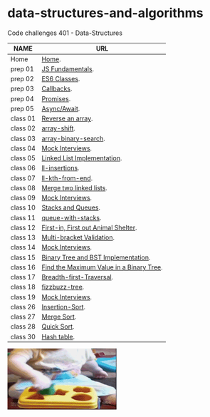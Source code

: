 # data-structures-and-algorithms
Code challenges 401 - Data-Structures


**NAME**     | **URL**
------------ | -------------
Home         | [Home](https://github.com/Abdallah-401-advanced-javascript/data-structures-and-algorithms).
 prep 01     | [JS Fundamentals](https://github.com/Abdallah-Obaid/data-structures-and-algorithms).
 prep 02     | [ES6 Classes](https://repl.it/@AbdallahObaid/ES6-Classes).
 prep 03     | [Callbacks](https://repl.it/@AbdallahObaid/Callbacks).
 prep 04     | [Promises](https://repl.it/@AbdallahObaid/Promises).
 prep 05     | [Async/Await](https://repl.it/@AbdallahObaid/AsyncAwait).
 class 01    | [Reverse an array](https://github.com/Abdallah-401-advanced-javascript/data-structures-and-algorithms/pull/2).
 class 02    | [array-shift](https://github.com/Abdallah-401-advanced-javascript/data-structures-and-algorithms/pull/6).
 class 03    | [array-binary-search](https://github.com/Abdallah-401-advanced-javascript/data-structures-and-algorithms/pull/8).
 class 04    | [Mock Interviews](https://docs.google.com/spreadsheets/d/1s9HPoCWox_9Gi-qM_fDYhcnZ4ZpP7465zM-Z9owYXe8/edit#gid=0).
 class 05    | [Linked List Implementation](https://github.com/Abdallah-401-advanced-javascript/data-structures-and-algorithms/pull/9).
 class 06    | [ll-insertions](https://github.com/Abdallah-401-advanced-javascript/data-structures-and-algorithms/pull/15).
 class 07    | [ll-kth-from-end](https://github.com/Abdallah-401-advanced-javascript/data-structures-and-algorithms/pull/14).
 class 08    | [Merge two linked lists](https://github.com/Abdallah-401-advanced-javascript/data-structures-and-algorithms/tree/ll-merge/challenges/llMerge).   
 class 09    | [Mock Interviews](https://docs.google.com/spreadsheets/d/184Ma-odA2y-AIZ1nPaBUPjw2GpIs80gaB6DIF5mVQPA/edit#gid=0).
 class 10    | [Stacks and Queues](https://github.com/Abdallah-401-advanced-javascript/data-structures-and-algorithms/pull/18).
 class 11    | [queue-with-stacks](https://github.com/Abdallah-401-advanced-javascript/data-structures-and-algorithms/blob/queue-with-stacks/Data-Structures/queueWithStacks/README.md).
 class 12    | [First-in, First out Animal Shelter](https://github.com/Abdallah-401-advanced-javascript/data-structures-and-algorithms/blob/fifo-animal-shelter/challenges/fifoAnimalShelter/README.md). 
 class 13    | [Multi-bracket Validation](https://github.com/Abdallah-401-advanced-javascript/data-structures-and-algorithms/blob/multi-bracket-validation/challenges/multiBracketValidation/README.md).
 class 14    | [Mock Interviews](https://docs.google.com/spreadsheets/d/1MbYbl9_-rlk8_cDj-Njqyk6usfxbyWkUKEWHHzhvqOY/edit?usp=sharing).
 class 15    | [Binary Tree and BST Implementation](https://github.com/Abdallah-401-advanced-javascript/data-structures-and-algorithms/blob/tree/Data-Structures/tree/README.md). 
 class 16    | [Find the Maximum Value in a Binary Tree](https://github.com/Abdallah-401-advanced-javascript/data-structures-and-algorithms/blob/find-maximum-binary-tree/Data-Structures/tree/README.md). 
 class 17    | [Breadth-first-Traversal](https://github.com/Abdallah-401-advanced-javascript/data-structures-and-algorithms/blob/master/Data-Structures/breadth-first-tree/README.md). 
 class 18    | [fizzbuzz-tree](https://github.com/Abdallah-401-advanced-javascript/data-structures-and-algorithms/blob/fizzbuzz-tree/challenges/fizzBuzzTree/README.md).  
 class 19    | [Mock Interviews](https://repl.it/join/aqaqrghd-abdallahobaid).   
 class 26    | [Insertion-Sort](https://github.com/Abdallah-401-advanced-javascript/data-structures-and-algorithms/blob/insertion-Sort/challenges/insertion-Sort/README.md).   
 class 27    | [Merge Sort](https://github.com/Abdallah-401-advanced-javascript/data-structures-and-algorithms/blob/Mergesort/challenges/mergeSort/README.md).    
 class 28    | [Quick Sort](https://github.com/Abdallah-401-advanced-javascript/data-structures-and-algorithms/blob/quick-Sort/challenges/quickSort/README.md).   
 class 30    | [Hash table](https://github.com/Abdallah-401-advanced-javascript/data-structures-and-algorithms/blob/hashtable/Data-Structures/hashtable/README.md).    

 ![Logic](./assets/Sloving-porb.gif)
